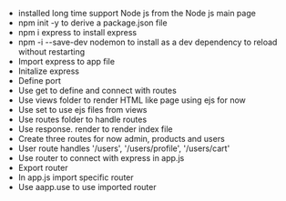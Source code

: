 - installed long time support Node js from the Node js main page
- npm init -y to derive a package.json file
- npm i express to install express
- npm -i --save-dev nodemon to install as a dev dependency to reload without restarting
- Import express to app file
- Initalize express
- Define port
- Use get to define and connect with routes
- Use views folder to render HTML like page using ejs for now
- Use set to use ejs files from views
- Use routes folder to handle routes
- Use response. render to render index file
- Create three routes for now admin, products and users
- User route handles '/users', '/users/profile', '/users/cart'
- Use router to connect with express in app.js
- Export router
- In app.js import specific router 
- Use aapp.use to use imported router

